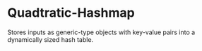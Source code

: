 # Quadtratic-Hashmap
Stores inputs as generic-type objects with key-value pairs into a dynamically sized hash table.
